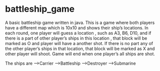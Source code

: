 # battleship_game
 A basic battleship game written in java. 
 This is a game where both players have a different map which is 10x10 and shows their ship’s locations. In each round, one player will guess a location , such as A3, B6, D10, and if there is a part of other player’s ships in this location , that block will be marked as O and player will have a another shot. If there is no part any  of the other player’s ships in that location, that block will be marked as X and  other player will shoot. Game will end when one player’s all ships are shot.

 The ships are 
 -->Carrier
 -->Battleship
 -->Destroyer
 -->Submarine
 
 

